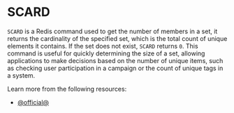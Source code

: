 # SCARD

`SCARD` is a Redis command used to get the number of members in a set, it returns the cardinality of the specified set, which is the total count of unique elements it contains. If the set does not exist, `SCARD` returns `0`. This command is useful for quickly determining the size of a set, allowing applications to make decisions based on the number of unique items, such as checking user participation in a campaign or the count of unique tags in a system.

Learn more from the following resources:

- [@official@](https://redis.io/docs/latest/commands/scard/)